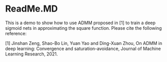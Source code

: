 # ReadMe.MD
This is a demo to show how to use ADMM proposed in [1] to train a deep sigmoid nets in approximating the square function. Please cite the following reference:

[1] Jinshan Zeng, Shao-Bo Lin, Yuan Yao and Ding-Xuan Zhou, On ADMM in deep learning: Convergence and saturation-avoidance, Journal of Machine Learning Research, 2021.
